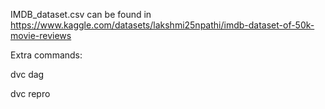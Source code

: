 IMDB_dataset.csv can be found in https://www.kaggle.com/datasets/lakshmi25npathi/imdb-dataset-of-50k-movie-reviews

Extra commands:

dvc dag

dvc repro

